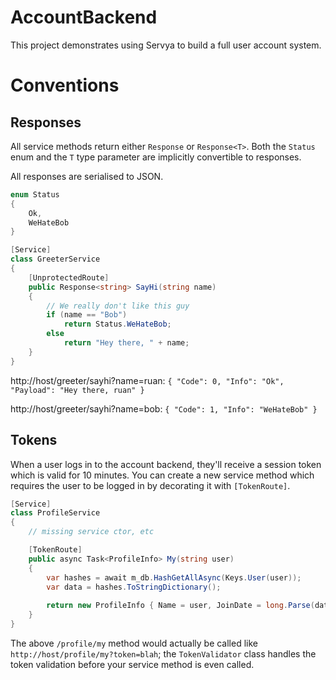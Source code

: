 # AccountBackend
This project demonstrates using Servya to build a full user account system.

# Conventions
## Responses
All service methods return either `Response` or `Response<T>`. Both the `Status` enum and the `T` type parameter are implicitly convertible to responses.

All responses are serialised to JSON.

```cs
enum Status
{
	Ok,
	WeHateBob
}

[Service]
class GreeterService
{
	[UnprotectedRoute]
	public Response<string> SayHi(string name)
	{
		// We really don't like this guy
		if (name == "Bob")
			return Status.WeHateBob;
		else
			return "Hey there, " + name;
	}
}
```

http://host/greeter/sayhi?name=ruan: `{ "Code": 0, "Info": "Ok", "Payload": "Hey there, ruan" }`

http://host/greeter/sayhi?name=bob: `{ "Code": 1, "Info": "WeHateBob" }`

## Tokens
When a user logs in to the account backend, they'll receive a session token which is valid for 10 minutes. You can create a new service method which requires the user to be logged in by decorating it with `[TokenRoute]`.

```cs
[Service]
class ProfileService
{
	// missing service ctor, etc

	[TokenRoute]
	public async Task<ProfileInfo> My(string user)
	{
		var hashes = await m_db.HashGetAllAsync(Keys.User(user));
		var data = hashes.ToStringDictionary();
	
		return new ProfileInfo { Name = user, JoinDate = long.Parse(data["joindate"]) };
	}
}
```

The above `/profile/my` method would actually be called like `http://host/profile/my?token=blah`; the `TokenValidator` class handles the token validation before your service method is even called.
